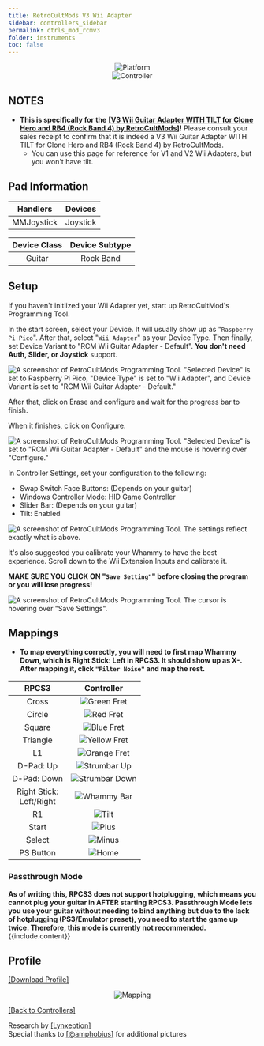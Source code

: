 ```yaml
---
title: RetroCultMods V3 Wii Adapter
sidebar: controllers_sidebar
permalink: ctrls_mod_rcmv3
folder: instruments
toc: false
---
```


<div align="center"> <img src="https://carlmylo.github.io/docu-rpcs3/images/instruments/plat/rcm.png" alt="Platform" title="Platform"></div>

<div align="center"> <img src="https://carlmylo.github.io/docu-rpcs3/images/instruments/cont/rcmgtrswii.png" alt="Controller" title="Controller"></div>

## NOTES

* **This is specifically for the** [**[V3 Wii Guitar Adapter WITH TILT for Clone Hero and RB4 (Rock Band 4) by RetroCultMods]**](https://www.etsy.com/listing/1536358024/v3-wii-guitar-adapter-with-tilt-for)**!** Please consult your sales receipt to confirm that it is indeed a V3 Wii Guitar Adapter WITH TILT for Clone Hero and RB4 (Rock Band 4) by RetroCultMods.
	* You can use this page for reference for V1 and V2 Wii Adapters, but you won't have tilt.

## Pad Information

| Handlers | Devices |
|:------------------:|:---------------------:|
| MMJoystick | Joystick |

| Device Class | Device Subtype |
|:------------------:|:---------------------:|
| Guitar | Rock Band |

## Setup

If you haven't initlized your Wii Adapter yet, start up RetroCultMod's Programming Tool.

In the start screen, select your Device. It will usually show up as "`Raspberry Pi Pico`".
After that, select "`Wii Adapter`" as your Device Type.
Then finally, set Device Variant to "RCM Wii Guitar Adapter - Default". **You don't need Auth, Slider, or Joystick** support.

![A screenshot of RetroCultMods Programming Tool. "Selected Device" is set to Raspberry Pi Pico, "Device Type" is set to "Wii Adapter", and Device Variant is set to "RCM Wii Guitar Adapter - Default."](https://carlmylo.github.io/docu-rpcs3/images/instruments/xtra/rcmpt/initv3.png "RetroCultMods Programming Tool")

After that, click on Erase and configure and wait for the progress bar to finish.

When it finishes, click on Configure.

![A screenshot of RetroCultMods Programming Tool. "Selected Device" is set to "RCM Wii Guitar Adapter - Default" and the mouse is hovering over "Configure."](https://carlmylo.github.io/docu-rpcs3/images/instruments/xtra/rcmpt/seldevv3.png "RetroCultMods Programming Tool")

In Controller Settings, set your configuration to the following:
* Swap Switch Face Buttons: (Depends on your guitar)
* Windows Controller Mode: HID Game Controller
* Slider Bar: (Depends on your guitar)
* Tilt: Enabled

![A screenshot of RetroCultMods Programming Tool. The settings reflect exactly what is above.](https://carlmylo.github.io/docu-rpcs3/images/instruments/xtra/rcmpt/consetsl.png "RetroCultMods Programming Tool")

It's also suggested you calibrate your Whammy to have the best experience. Scroll down to the Wii Extension Inputs and calibrate it.

**MAKE SURE YOU CLICK ON "`Save Setting"`" before closing the program or you will lose progress!**

![A screenshot of RetroCultMods Programming Tool. The cursor is hovering over "Save Settings".](https://carlmylo.github.io/docu-rpcs3/images/instruments/xtra/rcmpt/savev3.png "RetroCultMods Programming Tool")

## Mappings

* **To map everything correctly, you will need to first map Whammy Down, which is Right Stick: Left in RPCS3. It should show up as X-. After mapping it, click `"Filter Noise"` and map the rest.**

| **RPCS3**          | **Controller** |
|:------------------:|:---------------------:|
| Cross | ![Green Fret](https://carlmylo.github.io/docu-rpcs3/images/btns/gtrs/gf.png "Green Fret") |
| Circle | ![Red Fret](https://carlmylo.github.io/docu-rpcs3/images/btns/gtrs/rf.png "Red Fret") |
| Square | ![Blue Fret](https://carlmylo.github.io/docu-rpcs3/images/btns/gtrs/bf.png "Blue Fret") |
| Triangle | ![Yellow Fret](https://carlmylo.github.io/docu-rpcs3/images/btns/gtrs/yf.png "Yellow Fret") |
| L1 | ![Orange Fret](https://carlmylo.github.io/docu-rpcs3/images/btns/gtrs/of.png "Orange Fret") |
| D-Pad: Up | ![Strumbar Up](https://carlmylo.github.io/docu-rpcs3/images/btns/gtrs/sbu.png "Strumbar Up") |
| D-Pad: Down | ![Strumbar Down](https://carlmylo.github.io/docu-rpcs3/images/btns/gtrs/sbd.png "Strumbar Down") |
| Right Stick: <br/> Left/Right | ![Whammy Bar](https://carlmylo.github.io/docu-rpcs3/images/btns/gtrs/wb.png "Whammy Bar") |
| R1 | ![Tilt](https://carlmylo.github.io/docu-rpcs3/images/btns/gtrs/ts.png "Tilt") |
| Start | ![Plus](https://carlmylo.github.io/docu-rpcs3/images/btns/ctrls/wii/plu.png "Plus") |
| Select | ![Minus](https://carlmylo.github.io/docu-rpcs3/images/btns/ctrls/wii/min.png "Minus") |
| PS Button | ![Home](https://carlmylo.github.io/docu-rpcs3/images/btns/gtrs/home.png "Home") |


### Passthrough Mode

<div markdown="span" class="alert alert-info" role="alert"><i class="fa fa-info-circle"></i> <b>As of writing this, RPCS3 does not support hotplugging, which means you cannot plug your guitar in AFTER starting RPCS3. Passthrough Mode lets you use your guitar without needing to bind anything but due to the lack of hotplugging (PS3/Emulator preset), you need to start the game up twice. Therefore, this mode is currently not recommended. </b> {{include.content}}</div>

## Profile

[[Download Profile]](https://github.com/hmxmilohax/rb3-pc/raw/main/instrument-repo/Wii%20Guitar%20Hero%20Les%20Paul%20%5BPi%20Pico%5D.7z)

<div align="center"> <img src="https://carlmylo.github.io/docu-rpcs3/images/instruments/maps/picolpmapping.png" alt="Mapping" title="Mapping"></div>

[[Back to Controllers]](https://rb3pc.milohax.org/english/controllers/)

Research by [[Lynxeption]](https://www.youtube.com/@Lynxeption)  
Special thanks to [[@amphobius]](https://twitter.com/amphobius) for additional pictures